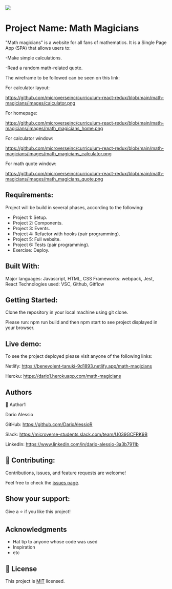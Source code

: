 ![](https://img.shields.io/badge/Microverse-blueviolet)

# Project Name: Math Magicians

"Math magicians" is a website for all fans of mathematics. It is a Single Page App (SPA) that allows users to:

  -Make simple calculations.

  -Read a random math-related quote.

The wireframe to be followed can be seen on this link:

For calculator layout:

https://github.com/microverseinc/curriculum-react-redux/blob/main/math-magicians/images/calculator.png

For homepage:

https://github.com/microverseinc/curriculum-react-redux/blob/main/math-magicians/images/math_magicians_home.png

For calculator window:

https://github.com/microverseinc/curriculum-react-redux/blob/main/math-magicians/images/math_magicians_calculator.png

For math quote window:

https://github.com/microverseinc/curriculum-react-redux/blob/main/math-magicians/images/math_magicians_quote.png


## Requirements:

Project will be build in several phases, according to the following:

- Project 1: Setup.
- Project 2: Components.
- Project 3: Events.
- Project 4: Refactor with hooks (pair programming).
- Project 5: Full website.
- Project 6: Tests (pair programming).
- Exercise: Deploy.

## Built With:
Major languages: Javascript, HTML, CSS
Frameworks: webpack, Jest, React
Technologies used: VSC, Github, Gitflow


## Getting Started:
Clone the repository in your local machine using git clone.

Please run: npm run build and then npm start to see project displayed in your browser.

## Live demo:

To see the project deployed please visit anyone  of the following links:

Netlify:   https://benevolent-tanuki-9d1893.netlify.app/math-magicians

Heroku:    https://dario1.herokuapp.com/math-magicians

##  Authors
👤 Author1

Dario Alessio

GitHub: https://github.com/DarioAlessioR

Slack: https://microverse-students.slack.com/team/U039GCFRK9B

LinkedIn: https://www.linkedin.com/in/dario-alessio-3a3b7911b

## 🤝 Contributing:

Contributions, issues, and feature requests are welcome!

Feel free to check the [issues page](../../issues/).

## Show your support:

Give a ⭐️ if you like this project!

## Acknowledgments

- Hat tip to anyone whose code was used
- Inspiration
- etc

## 📝 License

This project is [MIT](./MIT.md) licensed.